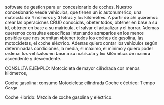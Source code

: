 software de gestion para un concesionario de coches.
Nuestro concesionario vende vehículos, que tienen un id autonumérico, una matricula de 4 números y 3 letras y los kilómetros. A partir de ahí queremos crear las operaciones CRUD conocidas, obeter todos, obtener en base a su id, obtener en base a su matricula, el salvar el actualizar y el borrar. Ademas queremos consultas especificas intentando agruparlos en los menos posibles que nos permitan obtener todos los coches de gasolina, las motocicletas, el coche eléctrico. Ademas quiero contar los vehículos según determinadas condiciones, la media, el máximo, el mínimo y quiero poder ordenar los vehículos en base a su matricula y los kilómetros de manera ascendente y descendente. 

CONSULTA EJEMPLO: Motocicleta de mayor cilindrada con menos kilómetros, 

Coche gasolina: consumo
Motocicleta: cilindrada
Coche eléctrico: Tiempo Carga


Coche Hibrido: Mezcla de coche gasolina y eléctrico.